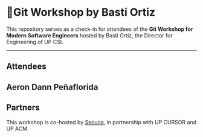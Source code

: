 # 🚀Git Workshop by Basti Ortiz

This repository serves as a check-in for attendees of the **Git Workshop for Modern Software Engineers** hosted by Basti Ortiz, the Director for Engineering of UP CSI.

---
## Attendees
Aeron Dann Peñaflorida
---
## Partners
This workshop is co-hosted by [Secuna](https://secuna.io), in partnership with UP CURSOR and UP ACM.
